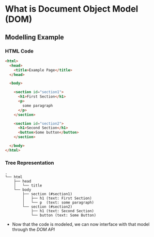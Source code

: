 # What is Document Object Model (DOM)
## Modelling Example
### HTML Code
```html
<html>
  <head>
    <title>Example Page</title>
  </head>

  <body>

    <section id="section1">
      <h1>First Section</h1>
      <p>
        some paragraph
      </p>
    </section>

    <section id="section2">
      <h1>Second Section</h1>
      <button>Some button</button>
    </section>

  </body>
</html>
```
### Tree Representation
```
.
└── html
    ├── head
    │   └── title
    └── body
        ├── section (#section1)
        │   ├── h1 (text: First Section)
        │   └── p  (text: some paragraph)
        └── section (#section2)
            ├── h1 (text: Second Section)
            └── button (text: Some Button)
```

* Now that the code is modeled, we can now interface with that model through the *DOM API*
